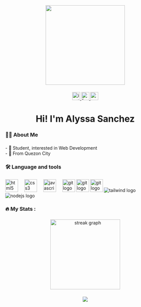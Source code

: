 <div align="center">
  <img height="250" src="https://user-images.githubusercontent.com/59734313/157189039-c09b3e38-9f42-42c0-ab54-14f1574190a7.gif"  />
</div>

###

<div align="center">
  <a href="https://www.instagram.com/alyxnchz" target="_blank">
    <img src="https://img.shields.io/static/v1?message=Instagram&logo=instagram&label=&color=E4405F&logoColor=white&labelColor=&style=for-the-badge" height="25" alt="instagram logo"  />
  </a>
  <a href="https://www.facebook.com/alyxnchz" target="_blank">
    <img src="https://img.shields.io/static/v1?message=Facebook&logo=facebook&label=&color=1877F2&logoColor=white&labelColor=&style=for-the-badge" height="25" alt="facebook logo"  />
  </a>
  <a href="mailto:ww7aly@gmail.com" target="_blank">
    <img src="https://img.shields.io/static/v1?message=Gmail&logo=gmail&label=&color=D14836&logoColor=white&labelColor=&style=for-the-badge" height="25" alt="gmail logo"  />
  </a>
</div>

###

<h1 align="center">Hi! I'm Alyssa Sanchez</h1>

###

<h3 align="left">👩‍💻  About Me</h3>

###

<p align="left">- 🔭 Student, interested in Web Development  <br> - 📍   From Quezon City </p>

###

<h3 align="left">🛠 Language and tools</h3>

###

<div align="left">
  <img src="https://cdn.jsdelivr.net/gh/devicons/devicon/icons/html5/html5-original.svg" height="40" alt="html5 logo"  />
  <img width="12" />
  <img src="https://cdn.jsdelivr.net/gh/devicons/devicon/icons/css3/css3-original.svg" height="40" alt="css3 logo"  />
  <img width="12" />
  <img src="https://cdn.jsdelivr.net/gh/devicons/devicon/icons/javascript/javascript-original.svg" height="40" alt="javascript logo"  />
  <img width="12" />
  <img src="https://cdn.jsdelivr.net/gh/devicons/devicon/icons/git/git-original.svg" height="40" alt="git logo"  />
  <img src="https://cdn.jsdelivr.net/gh/devicons/devicon/icons/react/react-original.svg" height="40" alt="git logo"  />
  <img src="https://cdn.jsdelivr.net/gh/devicons/devicon/icons/bootstrap/bootstrap-original.svg" height="40" alt="git logo"  />
  <img src="https://cdn.jsdelivr.net/gh/devicons/devicon/icons/tailwindcss/tailwindcss-original-wordmark.svg" alt="tailwind logo" />        
  <img src="https://cdn.jsdelivr.net/gh/devicons/devicon/icons/nodejs/nodejs-original-wordmark.svg" alt="nodejs logo" />
          
</div>

###

<h3 align="left">🔥   My Stats :</h3>

###

<div align="center">
  <img src="https://streak-stats.demolab.com?user=sanchezalyssa&locale=en&mode=daily&theme=dark&hide_border=false&border_radius=5&order=3" height="220" alt="streak graph"  />
</div>

###

<div align="center">
  <img src="https://profile-counter.glitch.me/sanchezalyssa/count.svg?"  />
</div>

###



###
